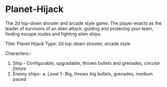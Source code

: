# Planet-Hijack
The 2d top-down shooter and arcade style game.
The player enacts as the leader of survivors of an alien attack, guiding and protecing your team, finding escape routes and fighting alien ships.

Title: Planet Hijack
Type: 2d top-down shooter, arcade style

Characters:-
1. Ship - Configurable, upgradable, throws bullets and grenades, *circular fixture*
2. Enemy ships-
a. Level 1- Big, throws big bullets, grenades, medium paced
